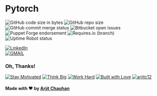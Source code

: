# Pytorch



![GitHub code size in bytes](https://img.shields.io/github/languages/code-size/arjitc12/Pytorch?style=plastic)    ![GitHub repo size](https://img.shields.io/github/repo-size/arjitc12/Pytorch?style=plastic)    ![GitHub commit merge status](https://img.shields.io/github/commit-status/badges/shields/master/5d4ab86b1b5ddfb3c4a70a70bd19932c52603b8c)   ![Bitbucket open issues](https://img.shields.io/bitbucket/issues-raw/arjitc12/Pytorch)    ![Puppet Forge endorsement](https://img.shields.io/puppetforge/e/camptocamp/openssl)     ![Requires.io (branch)](https://img.shields.io/requires/github/celery/celery/master)   ![Uptime Robot status](https://img.shields.io/uptimerobot/status/m778918918-3e92c097147760ee39d02d36) 


 [![LinkedIn](https://img.shields.io/static/v1.svg?label=connect&message=@arjitc12&color=success&logo=linkedin&style=flat&logoColor=white&colorA=blue)](https://www.linkedin.com/in/arjitc12)   
 [![GMAIL](https://img.shields.io/static/v1.svg?label=send&message=arjitc12@gmail.com&color=red&logo=gmail&style=social)](https://www.github.com/Arjitc12)

### Oh, Thanks!
[![Stay Motivated](https://img.shields.io/badge/Stay-Motivated-teal.svg?style=for-the-badge)](https://github.com/Arjitc12)   [![Think Big](https://img.shields.io/badge/Think-Big-orange.svg?style=for-the-badge)](https://github.com/Arjitc12)   [![Work Hard](https://img.shields.io/badge/Work-Hard-blue.svg?style=for-the-badge)](https://github.com/Arjitc12)   [![Built with Love](https://forthebadge.com/images/badges/built-with-love.svg)](https://github.com/bhavesh2699)   [![arjitc12](https://forthebadge.com/images/badges/makes-people-smile.svg)](https://github.com/Arjitc12)


#### Made with :heart: by [Arjit Chauhan](https://www.linkedin.com/in/arjitc12)
